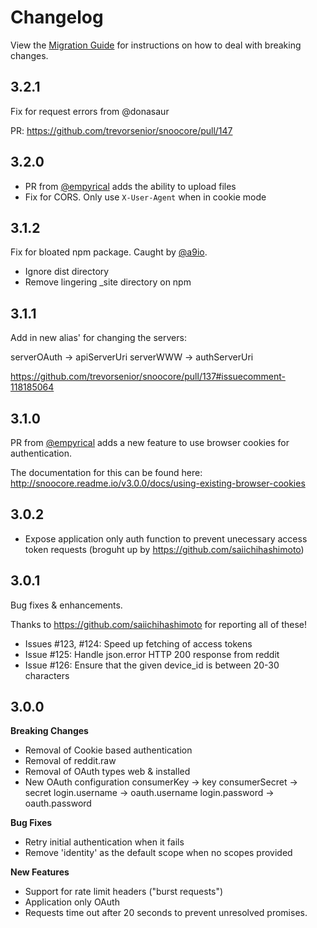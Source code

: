 # Changelog

View the [Migration Guide](http://snoocore.readme.io/v3.0.0/docs/migration-guide) for instructions on how to deal with breaking changes.

## 3.2.1

Fix for request errors from @donasaur

PR: https://github.com/trevorsenior/snoocore/pull/147

## 3.2.0

- PR from [@empyrical](https://github.com/empyrical) adds the ability to upload files
- Fix for CORS. Only use `X-User-Agent` when in cookie mode

## 3.1.2

Fix for bloated npm package. Caught by [@a9io](https://github.com/a9io).

- Ignore dist directory
- Remove lingering _site directory on npm

## 3.1.1

Add in new alias' for changing the servers:

serverOAuth -> apiServerUri
serverWWW -> authServerUri

https://github.com/trevorsenior/snoocore/pull/137#issuecomment-118185064

## 3.1.0

PR from [@empyrical](https://github.com/empyrical) adds a new feature to use browser cookies for authentication.

The documentation for this can be found here: http://snoocore.readme.io/v3.0.0/docs/using-existing-browser-cookies

## 3.0.2

- Expose application only auth function to prevent unecessary access token requests (broguht up by https://github.com/saiichihashimoto)


## 3.0.1

Bug fixes & enhancements.

Thanks to https://github.com/saiichihashimoto for reporting all of these!

- Issues #123, #124: Speed up fetching of access tokens
- Issue #125: Handle json.error HTTP 200 response from reddit
- Issue #126: Ensure that the given device_id is between 20-30 characters

## 3.0.0

**Breaking Changes**
- Removal of Cookie based authentication
- Removal of reddit.raw
- Removal of OAuth types web & installed
- New OAuth configuration
consumerKey → key
consumerSecret → secret
login.username → oauth.username
login.password → oauth.password


**Bug Fixes**
- Retry initial authentication when it fails
- Remove 'identity' as the default scope when no scopes provided


**New Features**
- Support for rate limit headers ("burst requests")
- Application only OAuth
- Requests time out after 20 seconds to prevent unresolved promises.
